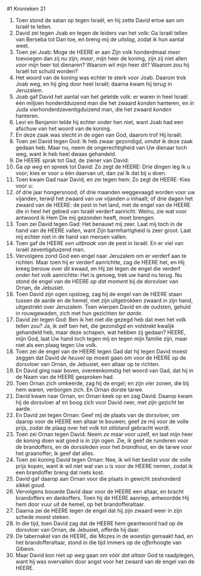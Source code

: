 #1 Kronieken 21
1. Toen stond de satan op tegen Israël, en hij zette David ertoe aan om Israël te tellen.
2. David zei tegen Joab en tegen de leiders van het volk: Ga Israël tellen van Berseba tot Dan toe, en breng mij *de uitslag*, zodat ik hun aantal weet.
3. Toen zei Joab: Moge de HEERE er aan Zijn volk honderdmaal *meer* toevoegen dan zij *nu* zijn; *maar*, mijn heer de koning, zijn zij niet allen *voor* mijn heer tot dienaren? Waarom wil mijn heer dit? Waarom zou hij Israël tot schuld worden?
4. Het woord van de koning was echter te sterk voor Joab. Daarom trok Joab weg, en hij ging door heel Israël; daarna kwam hij *terug* in Jeruzalem.
5. Joab gaf David het aantal van het getelde volk: er waren in heel Israël één miljoen honderdduizend man die het zwaard *konden* hanteren, en *in* Juda vierhonderdzeventigduizend man, die het zwaard *konden* hanteren.
6. Levi en Benjamin telde hij echter onder hen niet, want Joab had een afschuw van het woord van de koning.
7. En deze zaak was slecht in de ogen van God, daarom trof Hij Israël.
8. Toen zei David tegen God: Ik heb zwaar gezondigd, *omdat* ik deze zaak gedaan heb. Maar nu, neem de ongerechtigheid van Uw dienaar toch weg, want ik heb heel dwaas gehandeld.
9. De HEERE sprak tot Gad, de ziener van David:
10. Ga *op weg* en spreek tot David: Zo zegt de HEERE: Drie dingen leg Ik u voor; kies er voor u één daarvan uit, dan zal Ik dat bij u doen.
11. Toen kwam Gad naar David, en zei tegen hem: Zo zegt de HEERE: Kies voor u:
12. óf drie jaar hongersnood, óf drie maanden weggevaagd worden voor uw vijanden, terwijl het zwaard van uw vijanden *u* inhaalt; óf drie dagen het zwaard van de HEERE: de pest in het land, met de engel van de HEERE die in heel het gebied van Israël verderf aanricht. Welnu, zie wat voor antwoord ik Hem Die mij gezonden heeft, moet brengen.
13. Toen zei David tegen Gad: Het benauwt mij zeer. Laat mij toch in de hand van de HEERE vallen, want Zijn barmhartigheid is zeer groot. Laat mij echter niet in de hand van mensen vallen.
14. Toen gaf de HEERE *een uitbraak van* de pest in Israël. En er viel van Israël zeventigduizend man.
15. Vervolgens zond God een engel naar Jeruzalem om er verderf aan te richten. Maar toen hij er verderf aanrichtte, zag de HEERE het, en Hij kreeg berouw over dit kwaad, en Hij zei tegen de engel die verderf *onder het volk* aanrichtte: Het is genoeg, trek uw hand nu terug. Nu stond de engel van de HEERE *op dat moment* bij de dorsvloer van Ornan, de Jebusiet.
16. Toen David zijn ogen opsloeg, zag hij de engel van de HEERE staan tussen de aarde en de hemel, met zijn uitgetrokken zwaard in zijn hand, uitgestrekt over Jeruzalem. Toen wierpen David en de oudsten, gehuld in rouwgewaden, zich met hun gezichten *ter aarde*.
17. David zei tegen God: Ben ik het niet die gezegd heb dat men het volk tellen zou? Ja, ik zelf ben het, die gezondigd en volstrekt kwalijk gehandeld heb, maar deze schapen, wat hebben zij gedaan? HEERE, mijn God, laat Uw hand toch tegen mij en tegen mijn familie zijn, maar niet als een plaag tegen Uw volk.
18. Toen zei de engel van de HEERE tegen Gad dat hij tegen David moest zeggen dat David *de heuvel* op moest gaan om voor de HEERE op de dorsvloer van Ornan, de Jebusiet, een altaar op te richten.
19. En David ging naar boven, overeenkomstig het woord van Gad, dat hij in de Naam van de HEERE gesproken had.
20. Toen Ornan zich omkeerde, zag hij de engel; en zijn vier zonen, die bij hem waren, verborgen zich. En Ornan dorste tarwe.
21. David kwam naar Ornan, en Ornan keek op en zag David. Daarop kwam hij de dorsvloer af en boog zich voor David neer, met *zijn* gezicht ter aarde.
22. En David zei tegen Ornan: Geef mij de plaats van de dorsvloer, om daarop voor de HEERE een altaar te bouwen; geef ze mij voor de volle prijs, zodat de plaag over het volk tot stilstand gebracht wordt.
23. Toen zei Ornan tegen David: Neem *ze* maar voor uzelf, en laat mijn heer de koning doen wat goed is in zijn ogen. Zie, ik geef de runderen voor de brandoffers, en de dorssleden voor het *brand*hout, en de tarwe voor het graanoffer; ik geef dat alles.
24. Toen zei koning David tegen Ornan: Nee, ik wil het beslist voor de volle prijs kopen, want ik wil niet wat van u is voor de HEERE nemen, zodat ik een brandoffer breng dat niets kost.
25. David gaf daarop aan Ornan voor die plaats in gewicht zeshonderd sikkel goud.
26. Vervolgens bouwde David daar voor de HEERE een altaar, en bracht brandoffers en dankoffers. Toen hij de HEERE aanriep, antwoordde Hij hem door vuur uit de hemel, op het brandofferaltaar.
27. Daarna zei de HEERE tegen de engel dat hij zijn zwaard weer in zijn schede moest steken.
28. In die tijd, toen David zag dat de HEERE hem geantwoord had op de dorsvloer van Ornan, de Jebusiet, offerde hij daar.
29. De tabernakel van de HEERE, die Mozes in de woestijn gemaakt had, en het brandofferaltaar, stond in die tijd immers op de *offer*hoogte van Gibeon.
30. Maar David kon niet *op weg* gaan om vóór *dat altaar* God te raadplegen, want hij was overvallen door angst voor het zwaard van de engel van de HEERE.
